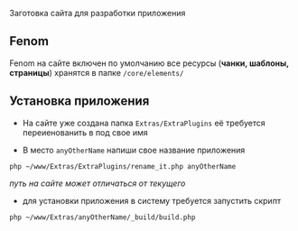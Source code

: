 Заготовка сайта для разработки приложения

## Fenom

Fenom на сайте включен по умолчанию все ресурсы (**чанки, шаблоны, страницы**) хранятся в папке `/core/elements/`


## Установка приложения

* На сайте уже создана папка `Extras/ExtraPlugins` её требуется переиенованить в под свое имя

* В место `anyOtherName` напиши свое название приложения 

```
php ~/www/Extras/ExtraPlugins/rename_it.php anyOtherName
```

*путь на сайте может отличаться от текущего*

* для установки приложения в систему требуется запустить скрипт

```
php ~/www/Extras/anyOtherName/_build/build.php
``` 

